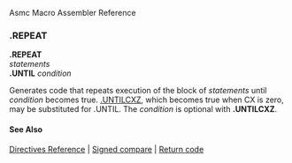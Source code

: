 Asmc Macro Assembler Reference

### .REPEAT

**.REPEAT**<br>
   _statements_<br>
 **.UNTIL** _condition_

Generates code that repeats execution of the block of _statements_ until _condition_ becomes true. [.UNTILCXZ](dot_untilcxz.md), which becomes true when CX is zero, may be substituted for .UNTIL. The _condition_ is optional with **.UNTILCXZ**.

#### See Also

[Directives Reference](readme.md) | [Signed compare](signed.md) | [Return code](return.md)